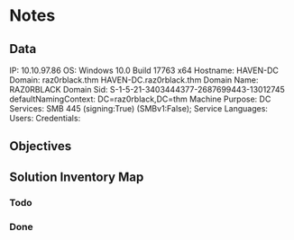 # Notes

## Data 

IP: 10.10.97.86
OS: Windows 10.0 Build 17763 x64
Hostname: HAVEN-DC
Domain: raz0rblack.thm HAVEN-DC.raz0rblack.thm
Domain Name: RAZ0RBLACK
Domain Sid: S-1-5-21-3403444377-2687699443-13012745
defaultNamingContext: DC=raz0rblack,DC=thm
Machine Purpose: DC
Services: SMB 445  (signing:True) (SMBv1:False); 
Service Languages:
Users:
Credentials:



## Objectives

## Solution Inventory Map

### Todo 

### Done


      
      
